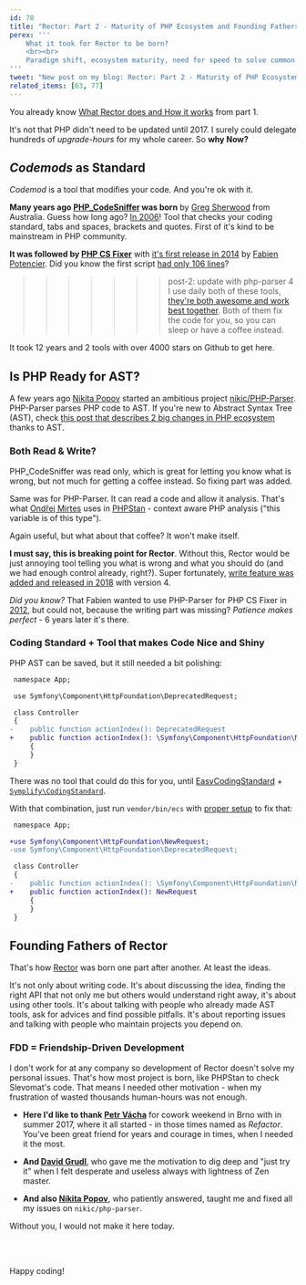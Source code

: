```yaml
---
id: 78
title: "Rector: Part 2 - Maturity of PHP Ecosystem and Founding Fathers"
perex: '''
    What it took for Rector to be born?
    <br><br>
    Paradigm shift, ecosystem maturity, need for speed to solve common problems community has. **And a great team you share [your work with](https://austinkleon.com/show-your-work/) that feedbacks and reflects.**
'''
tweet: "New post on my blog: Rector: Part 2 - Maturity of PHP Ecosystem and Founding Fathers"
related_items: [63, 77]
---
```


You already know [What Rector does and How it works](/blog/2018/02/19/rector-part-1-what-and-how/) from part 1.

It's not that PHP didn't need to be updated until 2017. I surely could delegate hundreds of *upgrade-hours* for my whole career. So **why Now?**

## *Codemods* as Standard

*Codemod* is a tool that modifies your code. And you're ok with it.

**Many years ago [PHP_CodeSniffer](https://github.com/squizlabs/PHP_CodeSniffer) was born** by [Greg Sherwood](https://gregsherwood.blogspot.cz/search/label/PHP_CodeSniffer) from Australia. Guess how long ago? [In 2006](https://gregsherwood.blogspot.cz/2006/12/if-not-test-first-then-test-really-soon.html)! Tool that checks your coding standard, tabs and spaces, brackets and quotes. First of it's kind to be mainstream in PHP community.

**It was followed by [PHP CS Fixer](https://github.com/friendsofphp/php-cs-fixer)** with [it's first release in 2014](http://fabien.potencier.org/php-cs-fixer-finally-reaches-version-1-0.html) by [Fabien Potencier](http://fabien.potencier.org). Did you know the first script [had only 106 lines](https://gist.github.com/fabpot/3f25555dce956accd4dd)?
  
>>>>>>> post-2: update with php-parser 4
I use daily both of these tools, [they're both awesome and work best together](/blog/2017/05/03/combine-power-of-php-code-sniffer-and-php-cs-fixer-in-3-lines/). Both of them fix the code for you, so you can sleep or have a coffee instead.

It took 12 years and 2 tools with over 4000 stars on Github to get here.

## Is PHP Ready for AST?

A few years ago [Nikita Popov](https://nikic.github.io/) started an ambitious project [nikic/PHP-Parser](https://github.com/nikic/PHP-Parser). PHP-Parser parses PHP code to AST. If you're new to Abstract Syntax Tree (AST), check [this post that describes 2 big changes in PHP ecosystem](/blog/2017/11/06/wow-to-change-php-code-with-abstract-syntax-tree) thanks to AST.

### Both Read & Write?

PHP_CodeSniffer was read only, which is great for letting you know what is wrong, but not much for getting a coffee instead. So fixing part was added.

Same was for PHP-Parser. It can read a code and allow it analysis.
That's what [Ondřej Mirtes](https://ondrej.mirtes.cz/) uses in [PHPStan](/blog/2017/01/28/why-I-switched-scrutinizer-for-phpstan-and-you-should-too/) - context aware PHP analysis ("this variable is of this type").

Again useful, but what about that coffee? It won't make itself.

**I must say, this is breaking point for Rector**. Without this, Rector would be just annoying tool telling you what is wrong and what you should do (and we had enough control already, right?). Super fortunately, [write feature was added and released in 2018](https://github.com/nikic/PHP-Parser/blob/master/doc/component/Pretty_printing.markdown#formatting-preserving-pretty-printing) with version 4.

*Did you know?* That Fabien wanted to use PHP-Parser for PHP CS Fixer in [2012](https://github.com/nikic/PHP-Parser/issues/41), but could not, because the writing part was missing? *Patience makes perfect* - 6 years later it's there. 

### Coding Standard + Tool that makes Code Nice and Shiny

PHP AST can be saved, but it still needed a bit polishing:

```diff
 namespace App;

 use Symfony\Component\HttpFoundation\DeprecatedRequest;

 class Controller
 {
-    public function actionIndex(): DeprecatedRequest
+    public function actionIndex(): \Symfony\Component\HttpFoundation\NewRequest
     {
     }
 }
```

There was no tool that could do this for you, until [EasyCodingStandard](https://github.com/Symplify/EasyCodingStandard) + [`Symplify\CodingStandard`](https://github.com/Symplify/CodingStandard).

With that combination, just run `vendor/bin/ecs` with [proper setup](https://github.com/Symplify/CodingStandard#types-should-not-be-referenced-via-a-fullypartially-qualified-name-but-via-a-use-statement) to fix that:

```diff
 namespace App;

+use Symfony\Component\HttpFoundation\NewRequest;
-use Symfony\Component\HttpFoundation\DeprecatedRequest;

 class Controller
 {
-    public function actionIndex(): \Symfony\Component\HttpFoundation\NewRequest
+    public function actionIndex(): NewRequest
     {
     }
 }
```

## Founding Fathers of Rector

That's how [Rector](https://github.com/rectorphp/rector) was born one part after another. At least the ideas.

It's not only about writing code. It's about discussing the idea, finding the right API that not only me but others would understand right away, it's about using other tools. It's about talking with people who already made AST tools, ask for advices and find possible pitfalls. It's about reporting issues and talking with people who maintain  projects you depend on.

### FDD = Friendship-Driven Development

I don't work for at any company so development of Rector doesn't solve my personal issues. That's how most project is born, like PHPStan to check Slevomat's code. That means I needed other motivation - when my frustration of wasted thousands human-hours was not enough. 
 
- **Here I'd like to thank [Petr Vácha](http://petrvacha.com/)** for cowork weekend in Brno with in summer 2017, where it all started - in those times named as *Refactor*. You've been great friend for years and courage in times, when I needed it the most.
 
- **And [David Grudl](https://davidgrudl.com/)**, who gave me the motivation to dig deep and "just try it" when I felt desperate and useless always with lightness of Zen master. 

- **And also [Nikita Popov](http://nikic.github.com/)**, who patiently answered, taught me and fixed all my issues on `nikic/php-parser`. 

Without you, I would not make it here today.

<br><br>

Happy coding!

